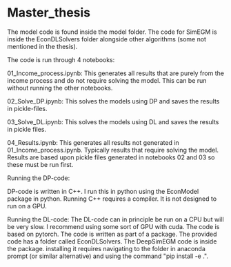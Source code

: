 # Master_thesis

The model code is found inside the model folder. The code for SimEGM is inside the EconDLSolvers folder alongside other algorithms (some not mentioned in the thesis).

The code is run through 4 notebooks:

01_Income_process.ipynb: This generates all results that are purely from the income process and do not require solving the model. This can be run without running the other notebooks.

02_Solve_DP.ipynb: This solves the models using DP and saves the results in pickle-files. 

03_Solve_DL.ipynb: This solves the models using DL and saves the results in pickle files. 

04_Results.ipynb: This generates all results not generated in 01_Income_process.ipynb. Typically results that require solving the model. Results are based upon pickle files generated in notebooks 02 and 03 so these must be run first. 


Running the DP-code:

DP-code is written in C++. I run this in python using the EconModel package in python. Running C++ requires a compiler. It is not designed to run on a GPU.

Running the DL-code:
The DL-code can in principle be run on a CPU but will be very slow. I recommend using some sort of GPU with cuda. The code is based on pytorch. The code is written as part of a package. The provided code has a folder called EconDLSolvers. The DeepSimEGM code is inside the package. installing it requires navigating to the folder in anaconda prompt (or similar alternative) and using the command "pip install -e .".